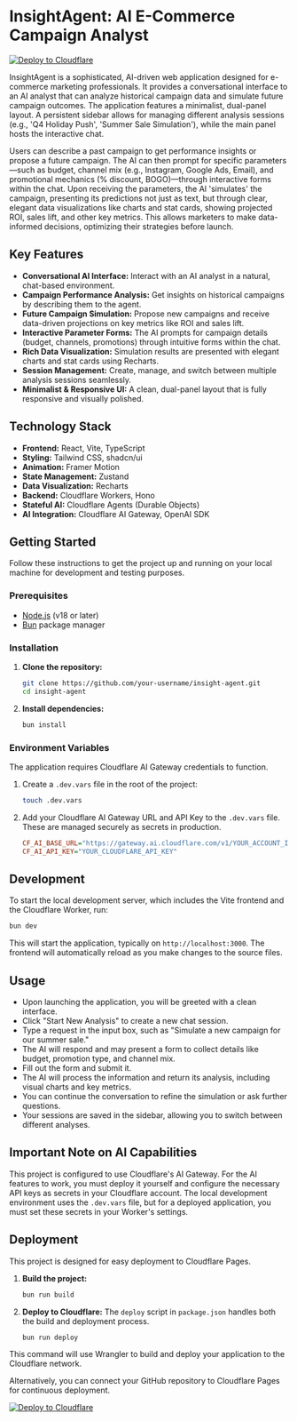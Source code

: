 # InsightAgent: AI E-Commerce Campaign Analyst

[![Deploy to Cloudflare](https://deploy.workers.cloudflare.com/button)](https://deploy.workers.cloudflare.com/?url=https://github.com/raymondhocc/Insight-20250930-061156)

InsightAgent is a sophisticated, AI-driven web application designed for e-commerce marketing professionals. It provides a conversational interface to an AI analyst that can analyze historical campaign data and simulate future campaign outcomes. The application features a minimalist, dual-panel layout. A persistent sidebar allows for managing different analysis sessions (e.g., 'Q4 Holiday Push', 'Summer Sale Simulation'), while the main panel hosts the interactive chat.

Users can describe a past campaign to get performance insights or propose a future campaign. The AI can then prompt for specific parameters—such as budget, channel mix (e.g., Instagram, Google Ads, Email), and promotional mechanics (% discount, BOGO)—through interactive forms within the chat. Upon receiving the parameters, the AI 'simulates' the campaign, presenting its predictions not just as text, but through clear, elegant data visualizations like charts and stat cards, showing projected ROI, sales lift, and other key metrics. This allows marketers to make data-informed decisions, optimizing their strategies before launch.

## Key Features

-   **Conversational AI Interface:** Interact with an AI analyst in a natural, chat-based environment.
-   **Campaign Performance Analysis:** Get insights on historical campaigns by describing them to the agent.
-   **Future Campaign Simulation:** Propose new campaigns and receive data-driven projections on key metrics like ROI and sales lift.
-   **Interactive Parameter Forms:** The AI prompts for campaign details (budget, channels, promotions) through intuitive forms within the chat.
-   **Rich Data Visualization:** Simulation results are presented with elegant charts and stat cards using Recharts.
-   **Session Management:** Create, manage, and switch between multiple analysis sessions seamlessly.
-   **Minimalist & Responsive UI:** A clean, dual-panel layout that is fully responsive and visually polished.

## Technology Stack

-   **Frontend:** React, Vite, TypeScript
-   **Styling:** Tailwind CSS, shadcn/ui
-   **Animation:** Framer Motion
-   **State Management:** Zustand
-   **Data Visualization:** Recharts
-   **Backend:** Cloudflare Workers, Hono
-   **Stateful AI:** Cloudflare Agents (Durable Objects)
-   **AI Integration:** Cloudflare AI Gateway, OpenAI SDK

## Getting Started

Follow these instructions to get the project up and running on your local machine for development and testing purposes.

### Prerequisites

-   [Node.js](https://nodejs.org/) (v18 or later)
-   [Bun](https://bun.sh/) package manager

### Installation

1.  **Clone the repository:**
    ```bash
    git clone https://github.com/your-username/insight-agent.git
    cd insight-agent
    ```

2.  **Install dependencies:**
    ```bash
    bun install
    ```

### Environment Variables

The application requires Cloudflare AI Gateway credentials to function.

1.  Create a `.dev.vars` file in the root of the project:
    ```bash
    touch .dev.vars
    ```

2.  Add your Cloudflare AI Gateway URL and API Key to the `.dev.vars` file. These are managed securely as secrets in production.
    ```ini
    CF_AI_BASE_URL="https://gateway.ai.cloudflare.com/v1/YOUR_ACCOUNT_ID/YOUR_GATEWAY_NAME/openai"
    CF_AI_API_KEY="YOUR_CLOUDFLARE_API_KEY"
    ```

## Development

To start the local development server, which includes the Vite frontend and the Cloudflare Worker, run:

```bash
bun dev
```

This will start the application, typically on `http://localhost:3000`. The frontend will automatically reload as you make changes to the source files.

## Usage

-   Upon launching the application, you will be greeted with a clean interface.
-   Click "Start New Analysis" to create a new chat session.
-   Type a request in the input box, such as "Simulate a new campaign for our summer sale."
-   The AI will respond and may present a form to collect details like budget, promotion type, and channel mix.
-   Fill out the form and submit it.
-   The AI will process the information and return its analysis, including visual charts and key metrics.
-   You can continue the conversation to refine the simulation or ask further questions.
-   Your sessions are saved in the sidebar, allowing you to switch between different analyses.

## Important Note on AI Capabilities

This project is configured to use Cloudflare's AI Gateway. For the AI features to work, you must deploy it yourself and configure the necessary API keys as secrets in your Cloudflare account. The local development environment uses the `.dev.vars` file, but for a deployed application, you must set these secrets in your Worker's settings.

## Deployment

This project is designed for easy deployment to Cloudflare Pages.

1.  **Build the project:**
    ```bash
    bun run build
    ```

2.  **Deploy to Cloudflare:**
    The `deploy` script in `package.json` handles both the build and deployment process.
    ```bash
    bun run deploy
    ```

This command will use Wrangler to build and deploy your application to the Cloudflare network.

Alternatively, you can connect your GitHub repository to Cloudflare Pages for continuous deployment.

[![Deploy to Cloudflare](https://deploy.workers.cloudflare.com/button)](https://deploy.workers.cloudflare.com/?url=https://github.com/raymondhocc/Insight-20250930-061156)